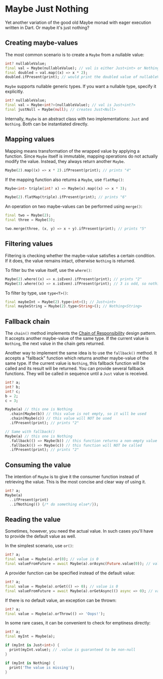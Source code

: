 # Maybe Just Nothing
Yet another variation of the good old Maybe monad with eager execution written in Dart. 
Or maybe it\'s just nothing?

## Creating maybe-values
The most common scenario is to create a `Maybe` from a nullable value:
```dart
int? nullableValue;
final val = Maybe(nullableValue); // val is either Just<int> or Nothing<int>
final doubled = val.map((x) => x * 2);
doubled.ifPresent(print); // would print the doubled value of nullableValue if it's not null
```

`Maybe` supports nullable generic types. If you want a nullable type, specify it explicitly.
```dart
int? nullableValue;
final val = Maybe<int?>(nullableValue); // val is Just<int?>
final justNull = Maybe(null); // creates Just<Null>
```

Internally, `Maybe` is an abstract class with two implementations: `Just` and `Nothing`. 
Both can be instantiated directly.

## Mapping values
Mapping means transformation of the wrapped value by applying a function. 
Since `Maybe` itself is immutable, mapping operations do not actually modify the value.
Instead, they always return another `Maybe`. 
```dart
Maybe(2).map((x) => x * 2).ifPresent(print); // prints "4"
```

If the mapping function also returns a `Maybe`, use `flatMap()`:
```dart
Maybe<int> triple(int? x) => Maybe(x).map((x) => x * 3);

Maybe(2).flatMap(triple).ifPresent(print); // prints "6"
```

An operation on two maybe-values can be performed using `merge()`:
```dart
final two = Maybe(2);
final three = Maybe(3);

two.merge(three, (x, y) => x + y).ifPresent(print); // prints "5"
```

## Filtering values
Filtering is checking whether the maybe-value satisfies a certain condition. If it does, 
the value remains intact, otherwise `Nothing` is returned. 

To filter bu the value itself, use the `where()`: 
```dart
Maybe(2).where((x) => x.isEven).ifPresent(print); // prints "2"
Maybe(3).where((x) => x.isEven).ifPresent(print); // 3 is odd, so nothing happens
```

To filter by type, use `type<T>()`:
```dart
final maybeInt = Maybe(2).type<int>(); // Just<int>
final maybeString = Maybe(2).type<String>(); // Nothing<String>
```

## Fallback chain
The `chain()` method implements the [Chain of Responsibility] design pattern. It accepts another
maybe-value of the same type. If the current value is `Nothing`, the next value in the chain gets returned.

Another way to implement the same idea is to use the `fallback()` method. It accepts a "fallback" 
function which returns another maybe-value of the same type. If the current value is `Nothing`, 
this fallback function will be called and its result will be returned. You can provide several fallback functions. 
They will be called in sequence until a `Just` value is received.


```dart
int? a;
int? b;
int? c;
b = 2;
c = 3;

Maybe(a) // this one is Nothing
  .chain(Maybe(b)) // this value is not empty, so it will be used
  .chain(Maybe(c)) // this value will NOT be used
  .ifPresent(print); // prints "2"

// Same with fallback()
Maybe(a) // this one is Nothing
  .fallback(() => Maybe(b)) // this function returns a non-empty value
  .fallback(() => Maybe(c)) // this function will NOT be called
  .ifPresent(print); // prints "2"
```

## Consuming the value
The intention of `Maybe` is to give it the consumer function instead of retrieving the value.
This is the most concise and clear way of using it.
```dart
int? a;
Maybe(a)
  ..ifPresent(print)
  ..ifNothing(() {/* do something else*/});
```

## Reading the value
Sometimes, however, you need the actual value. In such cases you'll have to provide the default value as well. 

In the simplest scenario, use `or()`:

```dart
int? a;
final value = Maybe(a).or(0); // value is 0
final valueFromFuture = await Maybe(a).orAsync(Future.value(0)); // value is 0
```

A provider function can be specified instead of the default value:

```dart
int? a;
final value = Maybe(a).orGet(() => 0); // value is 0
final valueFromFuture = await Maybe(a).orGetAsync(() async => 0); // value is 0
```

If there is no default value, an exception can be thrown:

```dart
int? a;
final value = Maybe(a).orThrow(() => 'Oops!');
```

In some rare cases, it can be convenient to check for emptiness directly:

```dart
int? a;
final myInt = Maybe(a);

if (myInt is Just<int>) {
  print(myInt.value); // .value is guaranteed to be non-null
}

if (myInt is Nothing) {
  print('The value is missing');
}
```

[Chain of Responsibility]: https://refactoring.guru/design-patterns/chain-of-responsibility